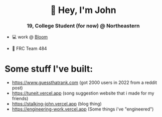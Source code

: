 <h1 align="center">👋 Hey, I'm John</h1>
<h3 align="center">19, College Student (for now) @ Northeastern</h3>

- 💻 work @ [Bloom](https://www.bloomapp.com/)

- 🤖 FRC Team 484

# Some stuff I've built:
- https://www.guessthatrank.com (got 2000 users in 2022 from a reddit post)
- https://tuneit.vercel.app (song suggestion website that i made for my friends)
- https://stalking-john.vercel.app (blog thing)
- https://engineering-work.vercel.app (Some things i've "engineered")
